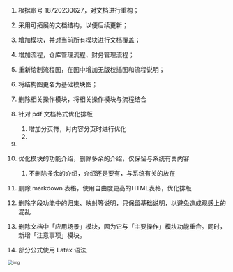 1. 根据账号 18720230627，对文档进行重构；
2. 采用可拓展的文档结构，以便后续更新；
3. 增加模块，并对当前所有模块进行文档覆盖；
4. 增加流程，仓库管理流程、财务管理流程；
5. 重新绘制流程图，在图中增加无版权插图和流程说明；
6. 将结构图更名为基础模块图；
7. 删除相关操作模块，将相关操作模块与流程结合
6. 针对 pdf 文档格式优化排版

   1. 增加分页符，对内容分页时进行优化
   2. 
9. 
8. 优化模块的功能介绍，删除多余的介绍，仅保留与系统有关内容
   1. 不删除多余的介绍，介绍还是要有，与系统有关的放在
11. 删除 markdown 表格，使用自由度更高的HTML表格，优化排版
12. 删除字段功能中的归集、映射等说明，只保留基础说明，以避免造成观感上的混乱
12. 删除文档中「应用场景」模块，因为它与「主要操作」模块功能重合。同时，新增「注意事项」模块。
12. 部分公式使用 Latex 语法








































































































<img src="https://vip.kingdee.com/download/0109e9f6d2a09c7d4028ae6c1781f5f27812.png" alt="img" style="zoom:67%;" id="dzd" />